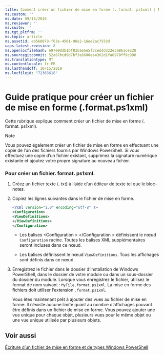 ```yaml
---
title: Comment créer un fichier de mise en forme (. format. ps1xml) | Microsoft Docs
ms.custom: ''
ms.date: 09/13/2016
ms.reviewer: ''
ms.suite: ''
ms.tgt_pltfrm: ''
ms.topic: article
ms.assetid: eb568878-f63e-4561-98e2-16ee2ac7559d
caps.latest.revision: 8
ms.openlocfilehash: e97e9ddb1bf81ba66e5f3cedddd22e3a861ce228
ms.sourcegitcommit: 52a67bcd9d7bf3e8600ea4302d1fa8970ff9c998
ms.translationtype: MT
ms.contentlocale: fr-FR
ms.lasthandoff: 10/15/2019
ms.locfileid: "72363618"
---
```

# <a name="how-to-create-a-formatting-file-formatps1xml"></a>Guide pratique pour créer un fichier de mise en forme (.format.ps1xml)

Cette rubrique explique comment créer un fichier de mise en forme (. format. ps1xml).

> [!NOTE]
> Vous pouvez également créer un fichier de mise en forme en effectuant une copie de l’un des fichiers fournis par Windows PowerShell. Si vous effectuez une copie d’un fichier existant, supprimez la signature numérique existante et ajoutez votre propre signature au nouveau fichier.

### <a name="to-create-a-formatps1xml-file"></a>Pour créer un fichier. format. ps1xml.

1. Créez un fichier texte (. txt) à l’aide d’un éditeur de texte tel que le bloc-notes.

2. Copiez les lignes suivantes dans le fichier de mise en forme.

   ```xml
   <?xml version="1.0" encoding="utf-8" ?>
   <Configuration>
   <ViewDefinitions>
   </ViewDefinitions>
   </Configuration>
   ```

   - Les balises \<Configuration > \</Configuration > définissent le nœud `Configuration` racine. Toutes les balises XML supplémentaires seront incluses dans ce nœud.

   - Les <ViewDefinitions></ViewDefinitions> balises définissent le nœud `ViewDefinitions`. Tous les affichages sont définis dans ce nœud.

3. Enregistrez le fichier dans le dossier d’installation de Windows PowerShell, dans le dossier de votre module ou dans un sous-dossier du dossier du module. Lorsque vous enregistrez le fichier, utilisez le format de nom suivant : `MyFile.format.ps1xml`. La mise en forme des fichiers doit utiliser l’extension `.format.ps1xml`.

   Vous êtes maintenant prêt à ajouter des vues au fichier de mise en forme. Il n’existe aucune limite quant au nombre d’affichages pouvant être définis dans un fichier de mise en forme. Vous pouvez ajouter une vue unique pour chaque objet, plusieurs vues pour le même objet ou une vue unique utilisée par plusieurs objets.

## <a name="see-also"></a>Voir aussi

[Écriture d’un fichier de mise en forme et de types Windows PowerShell](./writing-a-powershell-formatting-file.md)
